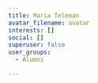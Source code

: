 ```yaml
---
title: Maria Teleman  
avatar_filename: avatar
interests: []
social: []
superuser: false
user_groups:
  - Alumni

---
```


